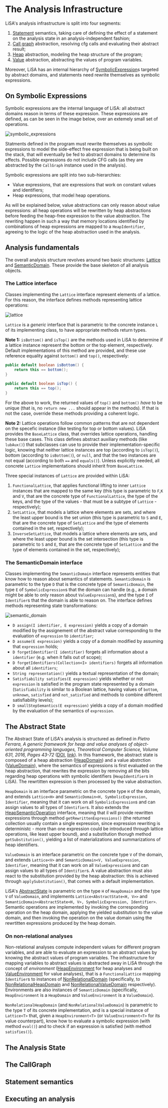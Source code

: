 # The Analysis Infrastructure

LiSA's analysis infrastructure is split into four segments:

1. [Statement][stmt] semantics, taking care of defining the effect of a statement on the analysis state in an analysis-independent fashion;
2. [Call graph][cg] abstraction, resolving cfg calls and evaluating their abstract result;
3. [Heap][heap] abstraction, modeling the heap structure of the program;
4. [Value][value] abstraction, abstracting the values of program variables.

Moreover, LiSA has an internal hierarchy of [SymbolicExpression][symbolic]s targeted by abstract domains, and statements need rewrite themselves as symbolic expressions.

## On Symbolic Expressions

Symbolic expressions are the internal language of LiSA: all abstract domains reason in terms of these expression. These expressions are defined, as can be seen in the image below, over an extemely small set of operations.

![symbolic_expressions](symbolic.png)

Statments defined in the program must rewrite themselves as symbolic expressions to model the side-effect free expression that is being built on the stack, that will eventually be fed to abstract domains to determine its effects. Possible expressions do not include CFG calls (as they are abstracted by the `CallGraph` instance used in the analysis). 

Symbolic expressions are split into two sub-hierarchies:
* Value expressions, that are expressions that work on constant values and identifiers;
* Heap expressions, that model heap operations.

As will be explained below, value abstractions can only reason about value expressions: all heap operations will be rewritten by heap abstractions before feeding the heap-free expression to the value abstraction. The rewriting happen in such a way that memory locations identified by combinations of heap expressions are mapped to a `HeapIdentifier`, agreeing to the logic of the heap abstraction used in the analysis.

## Analysis fundamentals

The overall analysis structure revolves around two basic structures: [Lattice][lattice] and [SemanticDomain][semdom]. These provide the base skeleton of all analysis objects.

### The Lattice interface

Classes implementing the `Lattice` interface represent elements of a lattice. For this reason, the interface defines methods representing lattice operations:

![lattice](lattice.png)

`Lattice` is a *generic* interface that is parametric to the concrete instance `L` of its implementing class, to have appropriate methods return types.

**Note 1:** `isBottom()` and `isTop()` are the methods used in LiSA to determine if a lattice instance represent the bottom or the top element, respectively. Default implementations of this method are provided, and these use reference equality against `bottom()` and `top()`, respectively:

```java
public default boolean isBottom() {
	return this == bottom();
}
	
public default boolean isTop() {
	return this == top();
}
```

For the above to work, the returned values of `top()` and `bottom()` *have* to be unique (that is, no `return new ...` should appear in the methods). If that is not the case, override these methods providing a coherent logic.

**Note 2:** Lattice operations follow common patterns that are not dependent on the specefic instance (like testing for top or bottom values). LiSA provides the `BaseLattice` class, that overrides lattice operations, handling these base cases. This class defines abstract auxiliary methods (like `lubAux()`) that subclasses can use to provide their implementation-specific logic, knowing that neither lattice instances are top (according to `isTop()`), bottom (according to `isBottom()`), or `null`, and that the two instances are not equal (according to both `==` and `equals()`). Unless explicitly needed, all concrete `Lattice` implementations should inherit from `BaseLattice`.

Three special instances of `Lattice` are provided within LiSA:
1. `FunctionalLattice`, that applies functional lifting to inner `Lattice` instances that are mapped to the same key (this type is parametric to `F`,`K` and `V`, that are the concrete type of `FunctionalLattice`, the type of the keys, and the type of the values - that must be a subtype of `Lattice` - respectively);
2. `SetLattice`, that models a lattice where elements are sets, and where the least upper bound is the set union (this type is parametric to `S` and `E`, that are the concrete type of `SetLattice` and the type of elements contained in the set, respectively);
3. `InverseSetLattice`, that models a lattice where elements are sets, and where the least upper bound is the set intersection (this type is parametric to `S` and `E`, that are the concrete type of `SetLattice` and the type of elements contained in the set, respectively);


### The SemanticDomain interface

Classes implementing the `SemanticDomain` interface represents entities that know how to reason about semantics of statements. `SemanticDomain` is parametric to the type `D` that is the concrete type of `SemanticDomain`, the type `E` of `SymbolicExpression`s that the domain can handle (e.g., a domain might be able to only reason about `ValueExpression`s), and the type `I` of `Identifier`s that the domain is able to reason on. The interface defines methods representing state transformations:

![semantic_domain](semdom.png)

* `D assign(I identifier, E expression)` yields a copy of a domain modified by the assignement of the abstract value corresponding to the evaluation of `expression` to `identifier`;
* `D assume(E expression)` yields a copy of a domain modified by assuming that `expression` holds;
* `D forgetIdentifier(I identifier)` forgets all information about a `identifier` (e.g. when it falls out of scope);
* `D forgetIdentifiers(Collection<I> identifiers)` forgets all information about all `identifiers`;
* `String representation()` yields a textual representation of the domain;
* `Satisfiability satisfies(E expression)` yields whether or not `expression` is satisfied in the program state represented by a domain (`Satisfiability` is similar to a Boolean lattice, having values of `bottom`, `unknown`, `satisfied` and `not_satisfied` and methods to combine different satisfiability levels);
* `D smallStepSemantics(E expression)` yields a copy of a domain modified by the evaluation of the semantics of `expression`.

## The Abstract State

The Abstract State of LiSA's analysis is structured as defined in *Pietro Ferrara, A generic framework for heap and value analyses of object-oriented programming languages, Theoretical Computer Science, Volume 631, 2016, Pages 43-72* ([DOI](https://doi.org/10.1016/j.tcs.2016.04.001.), [link](http://www.sciencedirect.com/science/article/pii/S0304397516300299)). In this framework, the abstract state is composed of a heap abstraction ([HeapDomain][heapdom]) and a value abstrction ([ValueDomain][valuedom]), where the semantics of expressions is first evaluated on the heap abstraction, that rewrites the expression by removing all the bits regarding heap operations with symbolic identifiers (`HeapIdentifier`s in LiSA). The rewrtitten expression is then processed by the value abstraction.

`HeapDomain` is an interface parametric on the concrete type `H` of the domain, and extends `Lattice<H>` and `SemanticDomain<H, SymbolicExpression, Identifier`, meaning that it can work on all `SymbolicExpression`s and can assign values to all types of `Identifier`s. It also extends the [HeapSemanticOperation][heapsemop] interface, meaning that il will provide rewritten expressions through method `getRewrittenExpressions()` (the returned collection usually contain a single expression, since expression rewriting is deterministc - more than one expression could be introduced through lattice operations, like least upper bound), and a substitution thorugh method `getSubstitution()`, yielding a list of materializations and summarizations of heap identifiers.

`ValueDomain` is an interface parametric on the concrete type `V` of the domain, and extends `Lattice<V>` and `SemanticDomain<V, ValueExpression, Identifier`, meaning that it can work on all `ValueExpression`s and can assign values to all types of `Identifier`s. A value abstraction must also react to the substitution provided by the heap abstraction: this is achieved through `applySubstitution()`, that comes with a default implementation.

LiSA's [AbstractState][absstate] is parametric on the type `H` of `HeapDomain` and the type `V` of `ValueDomain`, and implements `Lattice<AbstractState<H, V>>` and `SemanticDomain<AbstractState<H, V>, SymbolicExpression, Identifier>`. Semantic operations are implemented by invoking the corresponding operation on the heap domain, applying the yielded substitution to the value domain, and then invoking the operation on the value domain using the rewrtitten expressions produced by the heap domain.

### On non-relational analyses

Non-relational analyses compute independent values for different program variables, and are able to evaluate an expression to an abstract values by knowing the abstract values of program variables. The infrastructure for mapping variables to abstract values is abstracted away in LiSA through the concept of *environment* ([HeapEnvironment][heapenv] for heap analyses and [ValueEnvironment][valueenv] for value analyses), that is a `FunctionalLattice` mapping `Identifier`s to instances of [NonRelationalDomain][nonrel] (specifically, to [NonRelationalHeapDomain][nonrelheap] and [NonRelationalValueDomain][nonrelvalue] respectively). Environments are also instances of `SemanticDomain` (specifically, `HeapEnvironment` is a `HeapDomain` and `ValueEnvironment` is a `ValueDomain`).

`NonRelationalHeapDomain` (and `NonRelationalValueDomain`) is parametric to the type `T` of its concrete implementation, and is a special instance of `Lattice<T>` that, given a `HeapEnvironment<T>` (or `ValueEnvironment<T>` for its value counterpart), know how to evaluate a symbolic expression (with method `eval()`) and to check if an expression is satisfied (with method `satisfies()`).

## The Analysis State

## The CallGraph

## Statement semantics

## Executing an analysis

[stmt]:https://github.com/UniVE-SSV/lisa/blob/master/lisa/src/main/java/it/unive/lisa/cfg/statement/Statement.java
[cg]:https://github.com/UniVE-SSV/lisa/blob/master/lisa/src/main/java/it/unive/lisa/callgraph/CallGraph.java
[heap]:https://github.com/UniVE-SSV/lisa/blob/master/lisa/src/main/java/it/unive/lisa/analysis/HeapDomain.java
[value]:https://github.com/UniVE-SSV/lisa/blob/master/lisa/src/main/java/it/unive/lisa/analysis/ValueDomain.java
[symbolic]:https://github.com/UniVE-SSV/lisa/blob/master/lisa/src/main/java/it/unive/lisa/symbolic/SymbolicExpression.java 
[lattice]:https://github.com/UniVE-SSV/lisa/blob/master/lisa/src/main/java/it/unive/lisa/analysis/Lattice.java 
[semdom]:https://github.com/UniVE-SSV/lisa/blob/master/lisa/src/main/java/it/unive/lisa/analysis/SemanticDomain.java 
[heapdom]:https://github.com/UniVE-SSV/lisa/blob/master/lisa/src/main/java/it/unive/lisa/analysis/HeapDomain.java 
[valuedom]:https://github.com/UniVE-SSV/lisa/blob/master/lisa/src/main/java/it/unive/lisa/analysis/ValueDomain.java 
[heapsemop]:https://github.com/UniVE-SSV/lisa/blob/master/lisa/src/main/java/it/unive/lisa/analysis/HeapSemanticOperation.java
[absstate]:https://github.com/UniVE-SSV/lisa/blob/master/lisa/src/main/java/it/unive/lisa/analysis/AbstractState.java
[heapenv]:https://github.com/UniVE-SSV/lisa/blob/master/lisa/src/main/java/it/unive/lisa/analysis/nonrelational/HeapEnvironment.java
[valueenv]:https://github.com/UniVE-SSV/lisa/blob/master/lisa/src/main/java/it/unive/lisa/analysis/nonrelational/ValueEnvironment.java
[nonrel]:https://github.com/UniVE-SSV/lisa/blob/master/lisa/src/main/java/it/unive/lisa/analysis/nonrelational/NonRelationalDomain.java
[nonrelheap]:https://github.com/UniVE-SSV/lisa/blob/master/lisa/src/main/java/it/unive/lisa/analysis/nonrelational/NonRelationalHeapDomain.java
[nonrelvalue]:https://github.com/UniVE-SSV/lisa/blob/master/lisa/src/main/java/it/unive/lisa/analysis/nonrelational/NonRelationalValueDomain.java